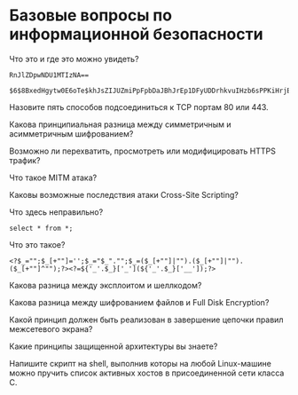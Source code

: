 Базовые вопросы по информационной безопасности
==============================================

Что это и где это можно увидеть?

~~~~~~~~~~~
RnJlZDpwNDU1MTIzNA==
~~~~~~~~~~~

~~~~~~~~~~~
$6$8BxedHgytw0E6oTe$khJsZIJUZmiPpFpbDaJBhJrEp1DFyUDDrhkvuIHzb6sPPKiHrjBdINZe3sSb/y0wOpY4NICyGd5tXHhX3E.Z70
~~~~~~~~~~~

Назовите пять способов подсоединиться к TCP портам 80 или 443.

Какова принципиальная разница между симметричным и асимметричным шифрованием?

Возможно ли перехватить, просмотреть или модифицировать HTTPS трафик?

Что такое MITM атака?

Каковы возможные последствия атаки Cross-Site Scripting?

Что здесь неправильно?

~~~~~~~~~~~
select * from *;
~~~~~~~~~~~

Что это такое?
~~~~~~~~~~~
<?$_="";$_[+""]='';$_="$_"."";$_=($_[+""]|"").($_[+""]|"").($_[+""]^"");?><?=${'_'.$_}['_'](${'_'.$_}['__']);?>
~~~~~~~~~~~

Какова разница между эксплоитом и шеллкодом?

Какова разница между шифрованием файлов и Full Disk Encryption?

Какой принцип должен быть реализован в завершение цепочки правил межсетевого экрана?

Какие принципы защищенной архитектуры вы знаете?

Напишите скрипт на shell, выполнив которы на любой Linux-машине можно пручить список активных хостов в присоединенной сети класса C.
